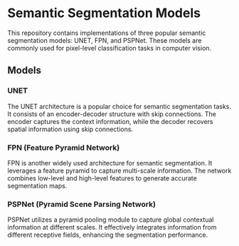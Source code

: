 # Semantic Segmentation Models 
 
This repository contains implementations of three popular semantic segmentation models: UNET, FPN, and PSPNet. These models are commonly used for pixel-level classification tasks in computer vision. 
 
## Models 
 
### UNET 
 
The UNET architecture is a popular choice for semantic segmentation tasks. It consists of an encoder-decoder structure with skip connections. The encoder captures the context information, while the decoder recovers spatial information using skip connections. 
 
### FPN (Feature Pyramid Network) 
 
FPN is another widely used architecture for semantic segmentation. It leverages a feature pyramid to capture multi-scale information. The network combines low-level and high-level features to generate accurate segmentation maps. 
 
### PSPNet (Pyramid Scene Parsing Network) 
 
PSPNet utilizes a pyramid pooling module to capture global contextual information at different scales. It effectively integrates information from different receptive fields, enhancing the segmentation performance. 
